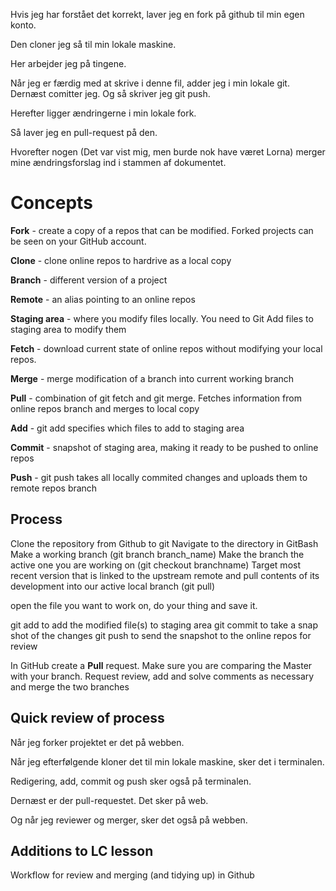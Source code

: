 ﻿Hvis jeg har forstået det korrekt, laver jeg en fork på github til min 
egen konto.

Den cloner jeg så til min lokale maskine.

Her arbejder jeg på tingene.

Når jeg er færdig med at skrive i denne fil, adder jeg i min lokale git.
Dernæst comitter jeg.
Og så skriver jeg git push.

Herefter ligger ændringerne i min lokale fork.

Så laver jeg en pull-request på den. 

Hvorefter nogen (Det var vist mig, men burde nok have været Lorna) 
merger mine ændringsforslag ind i stammen af dokumentet.

# Concepts

**Fork** - create a copy of a repos that can be modified.
Forked projects can be seen on your GitHub account.

**Clone** - clone online repos to hardrive as a local copy

**Branch** - different version of a project

**Remote** - an alias pointing to an online repos

**Staging area** - where you modify files locally. You need to 
Git Add files to staging area to modify them

**Fetch** - download current state of online repos without modifying 
your local repos.

**Merge** - merge modification of a branch into current working branch

**Pull** - combination of git fetch and git merge. 
Fetches information from online repos branch and merges to local copy

**Add** - git add specifies which files to add to staging area

**Commit** - snapshot of staging area, making it ready to be pushed to
online repos

**Push** - git push takes all locally commited changes and uploads them to
remote repos branch

## Process
Clone the repository from Github to git
Navigate to the directory in GitBash
Make a working branch (git branch branch_name)
Make the branch the active one you are working on (git checkout branchname)
Target most recent version that is linked to the upstream remote and pull
contents of its development into our active local branch (git pull)

open the file you want to work on, do your thing and save it.

git add to add the modified file(s) to staging area
git commit to take a snap shot of the changes
git push to send the snapshot to the online repos for review 

In GitHub create a **Pull** request. Make sure you are comparing the Master with your branch.
Request review, add and solve comments as necessary and merge the two branches

## Quick review of process

Når jeg forker projektet er det på webben.

Når jeg efterfølgende kloner det til min lokale maskine, sker det i terminalen.

Redigering, add, commit og push sker også på terminalen.

Dernæst er der pull-requestet. Det sker på web.

Og når jeg reviewer og merger, sker det også på webben.

## Additions to LC lesson

Workflow for review and merging (and tidying up) in Github


